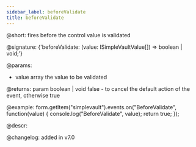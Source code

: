 ```yaml
---
sidebar_label: beforeValidate
title: beforeValidate
---          
```


@short: fires before the control value is validated

@signature: {'beforeValidate: (value: ISimpleVaultValue[]) => boolean | void;'}

@params:
- value       array  the value to be validated

@returns:
param   boolean | void     false - to cancel the default action of the event, otherwise true

@example:
form.getItem("simplevault").events.on("BeforeValidate", function(value) {
    console.log("BeforeValidate", value);
    return true;
});

@descr:

@changelog: added in v7.0
